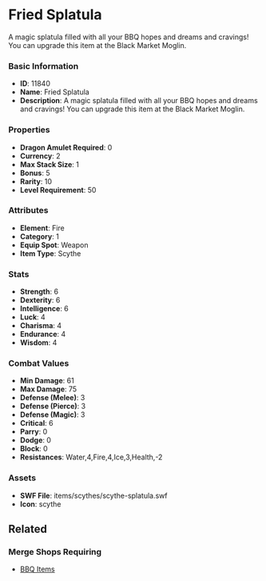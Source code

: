 # Fried Splatula

A magic splatula filled with all your BBQ hopes and dreams and cravings! You can upgrade this item at the Black Market Moglin.

### Basic Information

- **ID**: 11840
- **Name**: Fried Splatula
- **Description**: A magic splatula filled with all your BBQ hopes and dreams and cravings! You can upgrade this item at the Black Market Moglin.

### Properties

- **Dragon Amulet Required**: 0
- **Currency**: 2
- **Max Stack Size**: 1
- **Bonus**: 5
- **Rarity**: 10
- **Level Requirement**: 50

### Attributes

- **Element**: Fire
- **Category**: 1
- **Equip Spot**: Weapon
- **Item Type**: Scythe

### Stats

- **Strength**: 6
- **Dexterity**: 6
- **Intelligence**: 6
- **Luck**: 4
- **Charisma**: 4
- **Endurance**: 4
- **Wisdom**: 4

### Combat Values

- **Min Damage**: 61
- **Max Damage**: 75
- **Defense (Melee)**: 3
- **Defense (Pierce)**: 3
- **Defense (Magic)**: 3
- **Critical**: 6
- **Parry**: 0
- **Dodge**: 0
- **Block**: 0
- **Resistances**: Water,4,Fire,4,Ice,3,Health,-2

### Assets

- **SWF File**: items/scythes/scythe-splatula.swf
- **Icon**: scythe

## Related

### Merge Shops Requiring

- [BBQ Items](../merge-shops/202-bbq-items.md)

